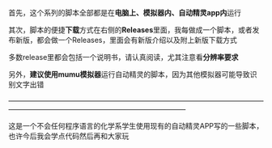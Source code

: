 首先，这个系列的脚本全部都是在**电脑上、模拟器内、自动精灵app内**运行

其次，脚本的便捷**下载**方式在右侧的**Releases**里面，我每做成一个脚本，或者发布新版，都会做一个Releases，里面会有新版介绍以及附上新版下载方式

多数release里都会包括一个说明书，请认真阅读，尤其注意看**分辨率要求**

另外，**建议使用mumu模拟器**运行自动精灵的脚本，因为其他模拟器可能导致识别文字出错

—————————————————————————————————————————————————————————————

这是一个不会任何程序语言的化学系学生使用现有的自动精灵APP写的一些脚本，
也许今后我会学点代码然后再和大家玩
